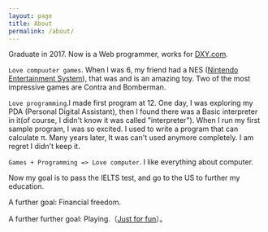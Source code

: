 ```yaml
---
layout: page
title: About
permalink: /about/
---
```



Graduate in 2017. Now is a Web programmer, works for [DXY.com](https://DXY.com).

`Love compuuter games`. When I was 6, my friend had a NES ([Nintendo Entertainment System](https://en.wikipedia.org/wiki/Nintendo_Entertainment_System)), that was and is an amazing toy. Two of the most impressive games are Contra and Bomberman.

`Love programming`.I made first program at 12. One day, I was exploring my PDA (Personal Digital Assistant), then I found there was a Basic interpreter in it(of course, I didn't know it was called "interpreter"). When I run my first sample program, I was so excited. I used to write a program that can calculate π. Many years later, It was can't used anymore completely. I am regret I didn't keep it.

`Games + Programming => Love computer`. I like everything about computer.

Now my goal is to pass the IELTS test, and go to the US to further my education.

A further goal: Financial freedom.

A further further goal: Playing.（[Just for fun](https://en.wikipedia.org/wiki/Linus_Torvalds#Bibliography)）。




